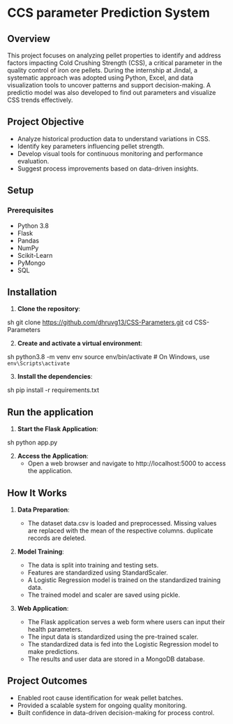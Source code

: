 # CCS parameter Prediction System

## Overview

This project focuses on analyzing pellet properties to identify and address factors impacting Cold Crushing Strength (CSS), a critical parameter in the quality control of iron ore pellets. During the internship at Jindal, a systematic approach was adopted using Python, Excel, and data visualization tools to uncover patterns and support decision-making. A predictio model was also developed to find out parameters and visualize CSS trends effectively.

## Project Objective

- Analyze historical production data to understand variations in CSS.
- Identify key parameters influencing pellet strength.
- Develop visual tools for continuous monitoring and performance evaluation.
- Suggest process improvements based on data-driven insights.

## Setup

### Prerequisites

- Python 3.8
- Flask
- Pandas
- NumPy
- Scikit-Learn
- PyMongo
- SQL

## Installation
1. **Clone the repository**:
    
sh
    git clone https://github.com/dhruvg13/CSS-Parameters.git
    cd CSS-Parameters


2. **Create and activate a virtual environment**:
    
sh
    python3.8 -m venv env
    source env/bin/activate  # On Windows, use `env\Scripts\activate`


3. **Install the dependencies**:
    
sh
    pip install -r requirements.txt


## Run the application

1. **Start the Flask Application**:
    
sh
    python app.py


2. **Access the Application**:
    - Open a web browser and navigate to http://localhost:5000 to access the application.

## How It Works
1. **Data Preparation**:
    - The dataset data.csv is loaded and preprocessed. Missing values are replaced with the mean of the respective columns. duplicate records are deleted.


2. **Model Training**:
    - The data is split into training and testing sets.
    - Features are standardized using StandardScaler.
    - A Logistic Regression model is trained on the standardized training data.
    - The trained model and scaler are saved using pickle.

3. **Web Application**:
   - The Flask application serves a web form where users can input their health parameters.
   - The input data is standardized using the pre-trained scaler.
   - The standardized data is fed into the Logistic Regression model to make predictions.
   - The results and user data are stored in a MongoDB database.

##  Project Outcomes
- Enabled root cause identification for weak pellet batches.
- Provided a scalable system for ongoing quality monitoring.
- Built confidence in data-driven decision-making for process control.
